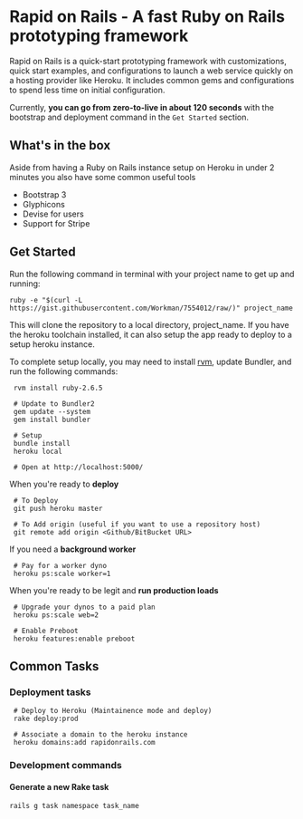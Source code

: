 # Rapid on Rails - A fast Ruby on Rails prototyping framework

Rapid on Rails is a quick-start prototyping framework with customizations, quick start examples, and configurations to launch a web service quickly on a hosting provider like Heroku. It includes common gems and configurations to spend less time on initial configuration.

Currently, **you can go from zero-to-live in about 120 seconds** with the bootstrap and deployment command in the `Get Started` section.

## What's in the box

Aside from having a Ruby on Rails instance setup on Heroku in under 2 minutes you also have some common useful tools

 - Bootstrap 3
 - Glyphicons 
 - Devise for users
 - Support for Stripe

## Get Started
Run the following command in terminal with your project name to get up and running:

`ruby -e "$(curl -L https://gist.githubusercontent.com/Workman/7554012/raw/)" project_name`

This will clone the repository to a local directory, project_name. If you have the heroku toolchain installed, it can also setup the app ready to deploy to a setup heroku instance.

To complete setup locally, you may need to install [rvm](https://rvm.io/rvm/install), update Bundler, and run the following commands:

     rvm install ruby-2.6.5
     
     # Update to Bundler2 
     gem update --system
     gem install bundler
     
     # Setup
     bundle install
     heroku local

     # Open at http://localhost:5000/

When you're ready to **deploy**

     # To Deploy
     git push heroku master
     
     # To Add origin (useful if you want to use a repository host)
     git remote add origin <Github/BitBucket URL>

If you need a **background worker**

     # Pay for a worker dyno
     heroku ps:scale worker=1

When you're ready to be legit and **run production loads**

     # Upgrade your dynos to a paid plan
     heroku ps:scale web=2

     # Enable Preboot
     heroku features:enable preboot

## Common Tasks

### Deployment tasks

     # Deploy to Heroku (Maintainence mode and deploy)
     rake deploy:prod
     
     # Associate a domain to the heroku instance
     heroku domains:add rapidonrails.com

### Development commands

#### Generate a new Rake task
`rails g task namespace task_name`

